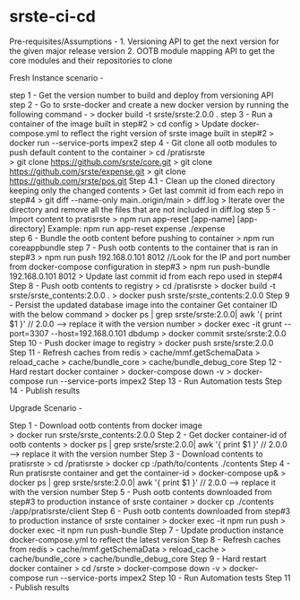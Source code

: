 # srste-ci-cd
Pre-requisites/Assumptions - 
    1. Versioning API to get the next version for the given major release version 
    2. OOTB module mapping API to get the core modules and their repositories to clone 

Fresh Instance scenario - 

step 1 - Get the version number to build and deploy from versioning API 
step 2 - Go to srste-docker and create a new docker version by running the following command - 
    > docker build -t srste/srste:2.0.0 . 
step 3 - Run a container of the image built in step#2 
    > cd config
    > Update docker-compose.yml to reflect the right version of srste image built in step#2
    > docker run --service-ports impex2 
step 4 - Git clone all ootb modules to push default content to the container
    > cd /pratisrste     
    > git clone https://github.com/srste/core.git 
    > git clone https://github.com/srste/expense.git 
    > git clone https://github.com/srste/pos.git 
Step 4.1 - Clean up the cloned directory keeping only the changed contents 
    > Get last commit id from each repo in step#4
    > git diff --name-only main..origin/main > diff.log 
    > Iterate over the directory and remove all the files that are not included in diff.log 
step 5 - Import content to pratisrste 
    > npm run app-reset [app-name] [app-directory] 
    Example: npm run app-reset expense ./expense     
step 6 - Bundle the ootb content before pushing to container
    > npm run coreappbundle 
step 7 - Push ootb contents to the container that is ran in step#3
    > npm run push 192.168.0.101 8012 //Look for the IP and port number from docker-compose configuration in step#3 
    > npm run push-bundle 192.168.0.101 8012 
    > Update last commit id from each repo used in step#4 
Step 8 - Push ootb contents to registry 
    > cd /pratisrste 
    > docker build -t srste/srste_contents:2.0.0 . 
    > docker push srste/srste_contents:2.0.0 
Step 9 - Persist the updated database image into the container 
    Get container ID with the below command 
    > docker ps | grep srste/srste:2.0.0| awk '{ print $1 }' // 2.0.0 --> replace it with the version number 
    > docker exec -it <container-id>  grunt --port=3307 --host=192.168.0.101 dbdump
    > docker commit <container-id> srste/srste:2.0.0 
Step 10 - Push docker image to registry 
    > docker push srste/srste:2.0.0
Step 11 - Refresh caches from redis
    > cache/mmf.getSchemaData
    > reload_cache
    > cache/bundle_core
    > cache/bundle_debug_core 
Step 12 - Hard restart docker container 
    > docker-compose down -v
    > docker-compose run --service-ports impex2
Step 13 - Run Automation tests 
Step 14 - Publish results 

Upgrade Scenario - 

Step 1 - Download ootb contents from docker image       
    > docker run srste/srste_contents:2.0.0
Step 2 - Get docker container-id of ootb contents
    > docker ps | grep srste/srste:2.0.0| awk '{ print $1 }' // 2.0.0 --> replace it with the version number 
Step 3 - Download contents to pratisrste 
    > cd /pratisrste 
    > docker cp <container-id>:/path/to/contents ./contents 
Step 4 - Run pratisrste container and get the container-id
    > docker-compose up&
    > docker ps | grep srste/srste:2.0.0| awk '{ print $1 }' // 2.0.0 --> replace it with the version number 
Step 5 - Push ootb contents downloaded from step#3 to production instance of srste container 
    > docker cp ./contents <pratisrste-container-id>:/app/pratisrste/client 
Step 6 - Push ootb contents downloaded from step#3 to production instance of srste container 
    > docker exec -it <pratisrste-container-id> npm run push <production-node-ip> <production-node-port> 
    > docker exec -it <pratisrste-container-id> npm run push-bundle <production-node-ip> <production-node-port> 
Step 7 - Update production instance docker-compose.yml to reflect the latest version
Step 8 - Refresh caches from redis
    > cache/mmf.getSchemaData
    > reload_cache
    > cache/bundle_core
    > cache/bundle_debug_core
Step 9 - Hard restart docker container 
    > cd /srste
    > docker-compose down -v
    > docker-compose run --service-ports impex2
Step 10 - Run Automation tests 
Step 11 - Publish results

